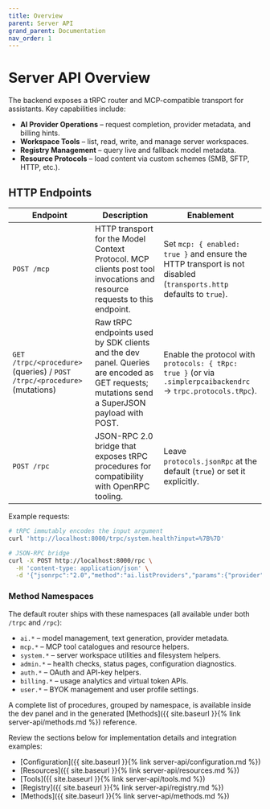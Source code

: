 ```yaml
---
title: Overview
parent: Server API
grand_parent: Documentation
nav_order: 1
---
```


# Server API Overview

The backend exposes a tRPC router and MCP-compatible transport for assistants. Key capabilities include:

- **AI Provider Operations** – request completion, provider metadata, and billing hints.
- **Workspace Tools** – list, read, write, and manage server workspaces.
- **Registry Management** – query live and fallback model metadata.
- **Resource Protocols** – load content via custom schemes (SMB, SFTP, HTTP, etc.).

## HTTP Endpoints

| Endpoint | Description | Enablement |
| --- | --- | --- |
| `POST /mcp` | HTTP transport for the Model Context Protocol. MCP clients post tool invocations and resource requests to this endpoint. | Set `mcp: { enabled: true }` and ensure the HTTP transport is not disabled (`transports.http` defaults to `true`). |
| `GET /trpc/<procedure>` (queries) / `POST /trpc/<procedure>` (mutations) | Raw tRPC endpoints used by SDK clients and the dev panel. Queries are encoded as GET requests; mutations send a SuperJSON payload with POST. | Enable the protocol with `protocols: { tRpc: true }` (or via `.simplerpcaibackendrc` → `trpc.protocols.tRpc`). |
| `POST /rpc` | JSON-RPC 2.0 bridge that exposes tRPC procedures for compatibility with OpenRPC tooling. | Leave `protocols.jsonRpc` at the default (`true`) or set it explicitly. |

Example requests:

```bash
# tRPC immutably encodes the input argument
curl 'http://localhost:8000/trpc/system.health?input=%7B%7D'

# JSON-RPC bridge
curl -X POST http://localhost:8000/rpc \
  -H 'content-type: application/json' \
  -d '{"jsonrpc":"2.0","method":"ai.listProviders","params":{"provider":"anthropic"},"id":1}'
```

### Method Namespaces

The default router ships with these namespaces (all available under both `/trpc` and `/rpc`):

- `ai.*` – model management, text generation, provider metadata.
- `mcp.*` – MCP tool catalogues and resource helpers.
- `system.*` – server workspace utilities and filesystem helpers.
- `admin.*` – health checks, status pages, configuration diagnostics.
- `auth.*` – OAuth and API-key helpers.
- `billing.*` – usage analytics and virtual token APIs.
- `user.*` – BYOK management and user profile settings.


A complete list of procedures, grouped by namespace, is available inside the dev panel and in the generated [Methods]({{ site.baseurl }}{% link server-api/methods.md %}) reference.

Review the sections below for implementation details and integration examples:

- [Configuration]({{ site.baseurl }}{% link server-api/configuration.md %})
- [Resources]({{ site.baseurl }}{% link server-api/resources.md %})
- [Tools]({{ site.baseurl }}{% link server-api/tools.md %})
- [Registry]({{ site.baseurl }}{% link server-api/registry.md %})
- [Methods]({{ site.baseurl }}{% link server-api/methods.md %})